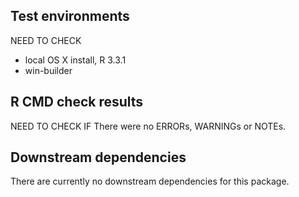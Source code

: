 ## Test environments
NEED TO CHECK  
* local OS X install, R 3.3.1
* win-builder

## R CMD check results
NEED TO CHECK IF There were no ERRORs, WARNINGs or NOTEs.


## Downstream dependencies
There are currently no downstream dependencies for this package.
